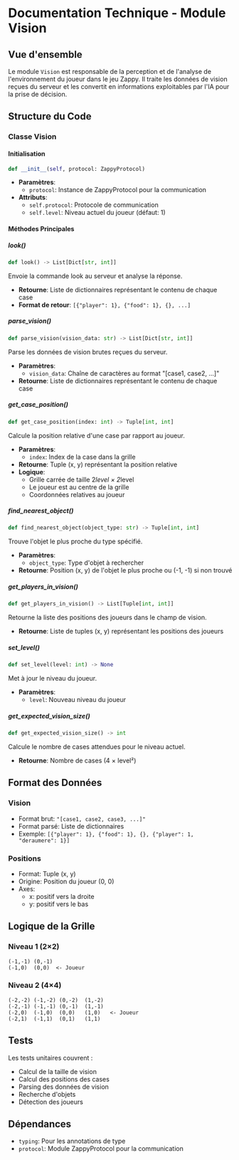 # Documentation Technique - Module Vision

## Vue d'ensemble
Le module `Vision` est responsable de la perception et de l'analyse de l'environnement du joueur dans le jeu Zappy. Il traite les données de vision reçues du serveur et les convertit en informations exploitables par l'IA pour la prise de décision.

## Structure du Code

### Classe Vision

#### Initialisation
```python
def __init__(self, protocol: ZappyProtocol)
```
- **Paramètres**:
  - `protocol`: Instance de ZappyProtocol pour la communication
- **Attributs**:
  - `self.protocol`: Protocole de communication
  - `self.level`: Niveau actuel du joueur (défaut: 1)

#### Méthodes Principales

##### look()
```python
def look() -> List[Dict[str, int]]
```
Envoie la commande look au serveur et analyse la réponse.
- **Retourne**: Liste de dictionnaires représentant le contenu de chaque case
- **Format de retour**: `[{"player": 1}, {"food": 1}, {}, ...]`

##### parse_vision()
```python
def parse_vision(vision_data: str) -> List[Dict[str, int]]
```
Parse les données de vision brutes reçues du serveur.
- **Paramètres**:
  - `vision_data`: Chaîne de caractères au format "[case1, case2, ...]"
- **Retourne**: Liste de dictionnaires représentant le contenu de chaque case

##### get_case_position()
```python
def get_case_position(index: int) -> Tuple[int, int]
```
Calcule la position relative d'une case par rapport au joueur.
- **Paramètres**:
  - `index`: Index de la case dans la grille
- **Retourne**: Tuple (x, y) représentant la position relative
- **Logique**:
  - Grille carrée de taille 2*level × 2*level
  - Le joueur est au centre de la grille
  - Coordonnées relatives au joueur

##### find_nearest_object()
```python
def find_nearest_object(object_type: str) -> Tuple[int, int]
```
Trouve l'objet le plus proche du type spécifié.
- **Paramètres**:
  - `object_type`: Type d'objet à rechercher
- **Retourne**: Position (x, y) de l'objet le plus proche ou (-1, -1) si non trouvé

##### get_players_in_vision()
```python
def get_players_in_vision() -> List[Tuple[int, int]]
```
Retourne la liste des positions des joueurs dans le champ de vision.
- **Retourne**: Liste de tuples (x, y) représentant les positions des joueurs

##### set_level()
```python
def set_level(level: int) -> None
```
Met à jour le niveau du joueur.
- **Paramètres**:
  - `level`: Nouveau niveau du joueur

##### get_expected_vision_size()
```python
def get_expected_vision_size() -> int
```
Calcule le nombre de cases attendues pour le niveau actuel.
- **Retourne**: Nombre de cases (4 × level²)

## Format des Données

### Vision
- Format brut: `"[case1, case2, case3, ...]"`
- Format parsé: Liste de dictionnaires
- Exemple: `[{"player": 1}, {"food": 1}, {}, {"player": 1, "deraumere": 1}]`

### Positions
- Format: Tuple (x, y)
- Origine: Position du joueur (0, 0)
- Axes:
  - x: positif vers la droite
  - y: positif vers le bas

## Logique de la Grille

### Niveau 1 (2×2)
```
(-1,-1) (0,-1)
(-1,0)  (0,0)  <- Joueur
```

### Niveau 2 (4×4)
```
(-2,-2) (-1,-2) (0,-2)  (1,-2)
(-2,-1) (-1,-1) (0,-1)  (1,-1)
(-2,0)  (-1,0)  (0,0)   (1,0)   <- Joueur
(-2,1)  (-1,1)  (0,1)   (1,1)
```

## Tests
Les tests unitaires couvrent :
- Calcul de la taille de vision
- Calcul des positions des cases
- Parsing des données de vision
- Recherche d'objets
- Détection des joueurs

## Dépendances
- `typing`: Pour les annotations de type
- `protocol`: Module ZappyProtocol pour la communication 
